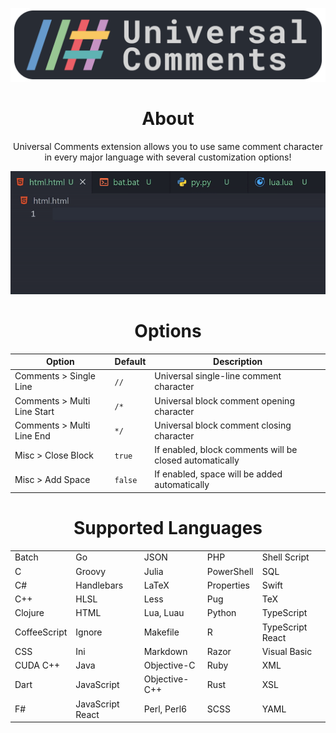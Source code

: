<div align='center'>

![Banner](/images/banner.png)

# About
Universal Comments extension allows you to use same comment character in every major language with several customization options!

![Demo](/images/demo.gif)

# Options
| Option                      | Default | Description                                             |
|-----------------------------|---------|---------------------------------------------------------|
| Comments > Single Line      | `//`    | Universal single-line comment character                 |
| Comments > Multi Line Start | `/*`    | Universal block comment opening character               |
| Comments > Multi Line End   | `*/`    | Universal block comment closing character               |
| Misc > Close Block          | `true`  | If enabled, block comments will be closed automatically |
| Misc > Add Space            | `false` | If enabled, space will be added automatically           |

# Supported Languages
|              |                  |               |            |                  |
|--------------|------------------|---------------|------------|------------------|
| Batch        | Go               | JSON          | PHP        | Shell Script     |
| C            | Groovy           | Julia         | PowerShell | SQL              |
| C#           | Handlebars       | LaTeX         | Properties | Swift            |
| C++          | HLSL             | Less          | Pug        | TeX              |
| Clojure      | HTML             | Lua, Luau     | Python     | TypeScript       |
| CoffeeScript | Ignore           | Makefile      | R          | TypeScript React |
| CSS          | Ini              | Markdown      | Razor      | Visual Basic     |
| CUDA C++     | Java             | Objective-C   | Ruby       | XML              |
| Dart         | JavaScript       | Objective-C++ | Rust       | XSL              |
| F#           | JavaScript React | Perl, Perl6   | SCSS       | YAML             |

</div>
